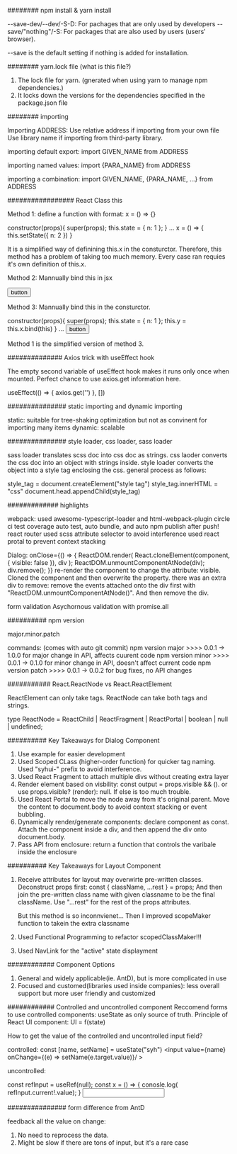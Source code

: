 <title>Project Notes</title>

######## npm install & yarn install

--save-dev/--dev/-S-D: For pachages that are only used by developers
--save/"nothing"/-S: For packages that are also used by users (users' browser).

--save is the default setting if nothing is added for installation.

######## yarn.lock file (what is this file?)

1. The lock file for yarn. (gnerated when using yarn to manage npm dependencies.)
2. It locks down the versions for the dependencies specified in the package.json file

######## importing

Importing ADDRESS:
Use relative address if importing from your own file
Use library name if importing from third-party library.

importing default export:
import GIVEN_NAME from ADDRESS

importing named values:
import {PARA_NAME} from ADDRESS

importing a combination:
import GIVEN_NAME, {PARA_NAME, ...} from ADDRESS

################# React Class this

Method 1:
define a function with format: x = () => {}

constructor(props){
super(props);
this.state = {
n: 1
};
}
...
x = () => {
this.setState({
n: 2
})
}

It is a simplified way of definining this.x in the consturctor. Therefore, this method has a problem of taking too much memory. Every case ran requies it's own definition of this.x.

Method 2:
Mannually bind this in jsx

<button onClick={this.x.bind(this)}>button</button>

Method 3:
Mannually bind this in the consturctor.

constructor(props){
super(props);
this.state = {
n: 1
};
this.y = this.x.bind(this)
}
...
<button onClick={this.x.bind(this)}>button</button>

Method 1 is the simplified version of method 3.

############## Axios trick with useEffect hook

The empty second variable of useEffect hook makes it runs only once when mounted.
Perfect chance to use axios.get information here.

useEffect(() => {
axios.get('')
}, [])

############### static importing and dynamic importing

static: suitable for tree-shaking optimization but not as convinent for importing many items
dynamic: scalable

############### style loader, css loader, sass loader

sass loader translates scss doc into css doc as strings.
css laoder converts the css doc into an object with strings inside.
style loader converts the object into a style tag enclosing the css. general process as follows:

style_tag = document.createElement("style tag")
style_tag.innerHTML = "css"
document.head.appendChild(style_tag)

############# highlights

webpack: used awesome-typescript-loader and html-webpack-plugin
circle ci
test coverage
auto test, auto bundle, and auto npm publish after push!
react router
used scss attribute selector to avoid interference
used react protal to prevent context stacking

Dialog:
onClose={() => {
ReactDOM.render(
React.cloneElement(component, { visible: false }),
div
);
ReactDOM.unmountComponentAtNode(div);
div.remove();
}}
re-render the component to change the attribute: visible. Cloned the component and then overwrite the property.
there was an extra div to remove: remove the events attached onto the div first with "ReactDOM.unmountComponentAtNode()". And then remove the div.

form validation
Asychornous validation with promise.all

########## npm version

major.minor.patch

commands:
(comes with auto git commit)
npm version major >>>> 0.0.1 -> 1.0.0 for major change in API, affects cuurent code
npm version minor >>>> 0.0.1 -> 0.1.0 for minor change in API, doesn't affect current code
npm version patch >>>> 0.0.1 -> 0.0.2 for bug fixes, no API changes

########### React.ReactNode vs React.ReactElement

ReactElement can only take tags. ReactNode can take both tags and strings.

type ReactNode = ReactChild | ReactFragment | ReactPortal | boolean | null | undefined;

########## Key Takeaways for Dialog Component

1. Use example for easier development
2. Used Scoped CLass (higher-order function) for quicker tag naming. Used "syhui-" prefix to avoid interference.
3. Used React Fragment to attach multiple divs without creating extra layer
4. Render element based on visbility: const output = props.visible && (<Fragment></Fragment>). or use props.visible? (render): null. If else is too much trouble.
5. Used React Portal to move the node away from it's original parent. Move the content to document.body to avoid context stacking or event bubbling.
6. Dynamically render/generate components: declare component as const. Attach the component inside a div, and then append the div onto document.body.
7. Pass API from enclosure: return a function that controls the varibale inside the enclosure

########## Key Takeaways for Layout Component

1. Receive attributes for layout may overwirte pre-written classes.
   Deconstruct props first:
   const { className, ...rest } = props;
   And then join the pre-written class name with given classname to be the final className. Use "...rest" for the rest of the props attributes.
    <div className={[sc(), className].join(" ")} {...rest}>

    But this method is so inconnvienet... Then I improved scopeMaker function to takein the extra classname

2. Used Functional Programming to refactor scopedClassMaker!!!
3. Used NavLink for the "active" state displayment

############ Component Options

1. General and widely applicable(ie. AntD), but is more complicated in use
2. Focused and customed(libraries used inside companies): less overall support but more user friendly and customized

############ Controlled and uncontrolled component
Reccomend forms to use controlled components: useState as only source of truth.
Principle of React UI component: UI = f(state)

How to get the value of the controlled and uncontrolled input field?

controlled:
const [name, setName] = useState("syh")
<input value={name} onChange={(e) => setName(e.target.value)}/ >

uncontrolled:

const refInput = useRef<HTMLInputElement>(null);
const x = () => {
conosle.log( refInput.current!.value);
}
<input defaultValue={name} ref={refInput} type="text" onBlur={x}/>

############### form difference from AntD

feedback all the value on change:

1. No need to reprocess the data.
2. Might be slow if there are tons of input, but it's a rare case
